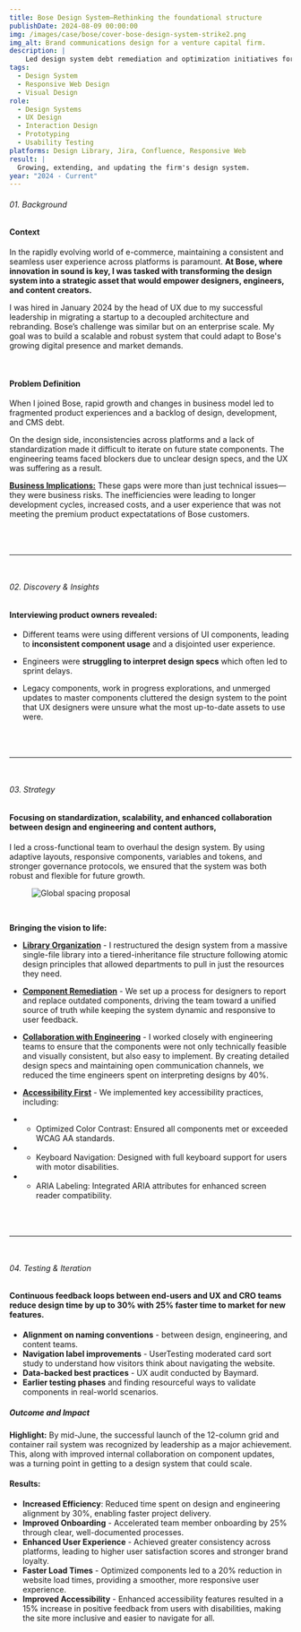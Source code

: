 ```yaml
---
title: Bose Design System—Rethinking the foundational structure
publishDate: 2024-08-09 00:00:00
img: /images/case/bose/cover-bose-design-system-strike2.png
img_alt: Brand communications design for a venture capital firm.
description: |
    Led design system debt remediation and optimization initiatives for Bose.com, collaborating closely with design, engineering, and content teams to address critical blockers and standardize components
tags:
  - Design System
  - Responsive Web Design
  - Visual Design
role:
  - Design Systems
  - UX Design
  - Interaction Design
  - Prototyping
  - Usability Testing
platforms: Design Library, Jira, Confluence, Responsive Web
result: |
  Growing, extending, and updating the firm's design system.  
year: "2024 - Current"
---
```

<style>
    h6 + h4 {
        margin-top:1rem !important;
    }
    h4 + ul, h4 + ul>p, p + ul {
        margin-top:0rem !important;
    }
    hr {
        width: 100%;
        margin: 4rem 0 3rem !important;
    }
    </style> 

###### 01. Background
#### Context
In the rapidly evolving world of e-commerce, maintaining a consistent and seamless user experience across platforms is paramount. **At Bose, where innovation in sound is key, I was tasked with transforming the design system into a strategic asset that would empower designers, engineers, and content creators.**

I was hired in January 2024 by the head of UX due to my successful leadership in migrating a startup to a decoupled architecture and rebranding. Bose’s challenge was similar but on an enterprise scale. My goal was to build a scalable and robust system that could adapt to Bose's growing digital presence and market demands.

<br>

#### Problem Definition 

When I joined Bose, rapid growth and changes in business model led to fragmented product experiences and a backlog of design, development, and CMS debt. 

On the design side, inconsistencies across platforms and a lack of standardization made it difficult to iterate on future state components. The engineering teams faced blockers due to unclear design specs, and the UX was suffering as a result.

**<ins>Business Implications:</ins>** These gaps were more than just technical issues—they were business risks. The inefficiencies were leading to longer development cycles, increased costs, and a user experience that was not meeting the premium product expectatations of Bose customers.


<hr>


###### 02. Discovery & Insights

#### Interviewing product owners revealed:
- Different teams were using different versions of UI components, leading to **inconsistent component usage** and a disjointed user experience.

- Engineers were **struggling to interpret design specs** which often led to sprint delays.

- Legacy components, work in progress explorations, and unmerged updates to master components cluttered the design system to the point that UX designers were unsure what the most up-to-date assets to use were.

<hr>

###### 03. Strategy

#### Focusing on standardization, scalability, and enhanced collaboration between design and engineering and content authors,
I led a cross-functional team to overhaul the design system. By using adaptive layouts, responsive components, variables and tokens, and stronger governance protocols, we ensured that the system was both robust and flexible for future growth.

<figure><img src="/images/case/bose/global component spacing - initial sketch.png" alt="Global spacing proposal"></figure>

<br>

**Bringing the vision to life:**

- **<ins>Library Organization</ins>** - I restructured the design system from a massive single-file library into a tiered-inheritance file structure following atomic design principles that allowed departments to pull in just the resources they need.

- **<ins>Component Remediation</ins>** - We set up a process for designers to report and replace outdated components, driving the team toward a unified source of truth while keeping the system dynamic and responsive to user feedback.

- **<ins>Collaboration with Engineering</ins>** - I worked closely with engineering teams to ensure that the components were not only technically feasible and visually consistent, but also easy to implement. By creating detailed design specs and maintaining open communication channels, we reduced the time engineers spent on interpreting designs by 40%.

- **<ins>Accessibility First</ins>** - We implemented key accessibility practices, including:
- - Optimized Color Contrast: Ensured all components met or exceeded WCAG AA standards.
- - Keyboard Navigation: Designed with full keyboard support for users with motor disabilities.
- - ARIA Labeling: Integrated ARIA attributes for enhanced screen reader compatibility.

<hr>

###### 04. Testing & Iteration


#### Continuous feedback loops between end-users and UX and CRO teams reduce design time by up to 30% with 25% faster time to market for new features.
- **Alignment on naming conventions** - between design, engineering, and content teams.
- **Navigation label improvements** - UserTesting moderated card sort study to understand how visitors think about navigating the website.
- **Data-backed best practices** - UX audit conducted by Baymard.
- **Earlier testing phases** and finding resourceful ways to validate components in real-world scenarios.


##### Outcome and Impact

**Highlight:**
By mid-June, the successful launch of the 12-column grid and container rail system was recognized by leadership as a major achievement. This, along with improved internal collaboration on component updates, was a turning point in getting to a design system that could scale. 

#### Results:
- **Increased Efficiency**: Reduced time spent on design and engineering alignment by 30%, enabling faster project delivery.
- **Improved Onboarding** - Accelerated team member onboarding by 25% through clear, well-documented processes.
- **Enhanced User Experience** - Achieved greater consistency across platforms, leading to higher user satisfaction scores and stronger brand loyalty.
- **Faster Load Times** - Optimized components led to a 20% reduction in website load times, providing a smoother, more responsive user experience.
- **Improved Accessibility** - Enhanced accessibility features resulted in a 15% increase in positive feedback from users with disabilities, making the site more inclusive and easier to navigate for all.

